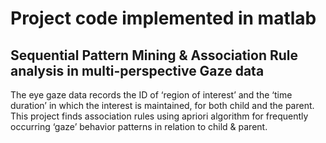 # Project code implemented in matlab
## Sequential Pattern Mining & Association Rule analysis in multi-perspective Gaze data
The eye gaze data records the ID of ‘region of interest’ and the ‘time duration’ in which the interest is maintained, 
for both child and the parent. This project finds association rules using apriori algorithm for frequently occurring ‘gaze’ behavior 
patterns in relation to child & parent.
